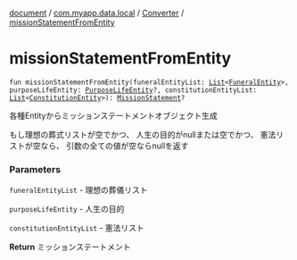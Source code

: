 [document](../../index.md) / [com.myapp.data.local](../index.md) / [Converter](index.md) / [missionStatementFromEntity](./mission-statement-from-entity.md)

# missionStatementFromEntity

`fun missionStatementFromEntity(funeralEntityList: `[`List`](https://kotlinlang.org/api/latest/jvm/stdlib/kotlin.collections/-list/index.html)`<`[`FuneralEntity`](../../com.myapp.data.local.database.entity.mission_statement/-funeral-entity/index.md)`>, purposeLifeEntity: `[`PurposeLifeEntity`](../../com.myapp.data.local.database.entity.mission_statement/-purpose-life-entity/index.md)`?, constitutionEntityList: `[`List`](https://kotlinlang.org/api/latest/jvm/stdlib/kotlin.collections/-list/index.html)`<`[`ConstitutionEntity`](../../com.myapp.data.local.database.entity.mission_statement/-constitution-entity/index.md)`>): `[`MissionStatement`](../../com.myapp.domain.model.entity/-mission-statement/index.md)`?`

各種Entityからミッションステートメントオブジェクト生成

もし理想の葬式リストが空でかつ、
人生の目的がnullまたは空でかつ、
憲法リストが空なら、
引数の全ての値が空ならnullを返す

### Parameters

`funeralEntityList` - 理想の葬儀リスト

`purposeLifeEntity` - 人生の目的

`constitutionEntityList` - 憲法リスト

**Return**
ミッションステートメント

